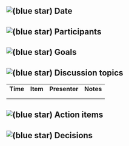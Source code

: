 ## ![(blue star)](https://demo-app-2.atlassian.net/wiki/s/-2065978336/6452/0015b6847acfeaf8ed6eedede175fa1415e53454/_/images/icons/emoticons/72/1f5d3.png) Date

## ![(blue star)](https://demo-app-2.atlassian.net/wiki/s/-2065978336/6452/0015b6847acfeaf8ed6eedede175fa1415e53454/_/images/icons/emoticons/72/1f465.png) Participants

## ![(blue star)](https://demo-app-2.atlassian.net/wiki/s/-2065978336/6452/0015b6847acfeaf8ed6eedede175fa1415e53454/_/images/icons/emoticons/72/1f945.png) Goals

## ![(blue star)](https://demo-app-2.atlassian.net/wiki/s/-2065978336/6452/0015b6847acfeaf8ed6eedede175fa1415e53454/_/images/icons/emoticons/72/1f5e3.png) Discussion topics

|     |     |     |     |
| --- | --- | --- | --- |
| **Time** | **Item** | **Presenter** | **Notes** |
|     |     |     |     |
|     |     |     |     |

## ![(blue star)](https://demo-app-2.atlassian.net/wiki/s/-2065978336/6452/0015b6847acfeaf8ed6eedede175fa1415e53454/_/images/icons/emoticons/72/2705.png) Action items

## ![(blue star)](https://demo-app-2.atlassian.net/wiki/s/-2065978336/6452/0015b6847acfeaf8ed6eedede175fa1415e53454/_/images/icons/emoticons/72/2934.png) Decisions